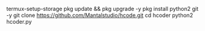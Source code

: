 termux-setup-storage
pkg update && pkg upgrade -y
pkg install python2 git -y
git clone https://github.com/Mantalstudio/hcode.git
cd hcoder
python2 hcoder.py
